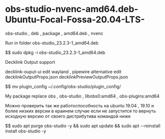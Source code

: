 # obs-studio-nvenc-amd64.deb-Ubuntu-Focal-Fossa-20.04-LTS-
obs-studio , deb , package , amd64.deb , nvenc

Run in folder obs-studio_23.2.3-1_amd64.deb

$$ sudo dpkg -i obs-studio_23.2.3-1_amd64.deb

Decklink Output support

decklink-ouput-ui edit wayland , pipewire alternative edit decklinkOutputProps.json decklinkPreviewOutputProps.json

$$ mv plugin_config ~/.config/obs-studio/plugin_config/

My package replace obs , obs-studio , libobs0:amd64 , obs-plugins:amd64

Можно проверить так же работоспособность на ubuntu 19.04 , 19.10 и более низких версии в краинем случае если не запустится то вернуть исходную версию от своего дистрибутива командой ниже

$$ sudo apt purge obs-studio -y && sudo apt update && sudo apt --reinstall install obs-studio -y
